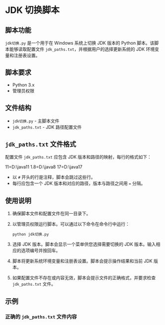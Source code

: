 # JDK 切换脚本

## 脚本功能

`jdk切换.py` 是一个用于在 Windows 系统上切换 JDK 版本的 Python 脚本。该脚本能够读取配置文件 `jdk_paths.txt`，并根据用户的选择更新系统的 JDK 环境变量和注册表设置。

## 脚本要求

- Python 3.x
- 管理员权限

## 文件结构

- `jdk切换.py` - 主脚本文件
- `jdk_paths.txt` - JDK 路径配置文件

## `jdk_paths.txt` 文件格式

配置文件 `jdk_paths.txt` 应包含 JDK 版本和路径的映射，每行的格式如下：

11=D:\java11
1.8=D:\java8
17=D:\java17

- 以 `#` 开头的行是注释，脚本会跳过这些行。
- 每行应包含一个 JDK 版本和对应的路径，版本与路径之间用 `=` 分隔。

## 使用说明

1. 确保脚本文件和配置文件在同一目录下。
2. 以管理员权限运行脚本。可以通过以下命令在命令行中运行：

    ```shell
    python jdk切换.py
    ```

3. 选择 JDK 版本。脚本会显示一个菜单供您选择需要切换的 JDK 版本。输入相应的选项编号并按回车。

4. 脚本将更新系统环境变量和注册表设置。脚本会提示操作结果和当前 JDK 版本。

5. 如果配置文件不存在或内容无效，脚本会提示文件的正确格式，并要求检查 `jdk_paths.txt` 文件。

## 示例

### 正确的 `jdk_paths.txt` 文件内容

